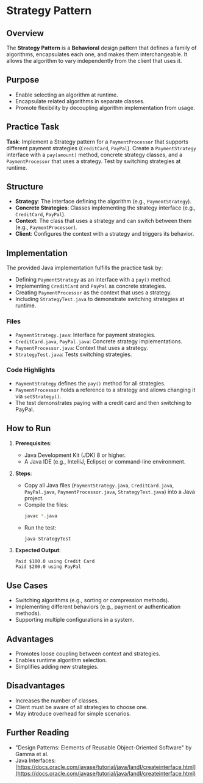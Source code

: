 # Strategy Pattern

## Overview
The **Strategy Pattern** is a **Behavioral** design pattern that defines a family of algorithms, encapsulates each one, and makes them interchangeable. It allows the algorithm to vary independently from the client that uses it.

## Purpose
- Enable selecting an algorithm at runtime.
- Encapsulate related algorithms in separate classes.
- Promote flexibility by decoupling algorithm implementation from usage.

## Practice Task
**Task**: Implement a Strategy pattern for a `PaymentProcessor` that supports different payment strategies (`CreditCard`, `PayPal`). Create a `PaymentStrategy` interface with a `pay(amount)` method, concrete strategy classes, and a `PaymentProcessor` that uses a strategy. Test by switching strategies at runtime.

## Structure
- **Strategy**: The interface defining the algorithm (e.g., `PaymentStrategy`).
- **Concrete Strategies**: Classes implementing the strategy interface (e.g., `CreditCard`, `PayPal`).
- **Context**: The class that uses a strategy and can switch between them (e.g., `PaymentProcessor`).
- **Client**: Configures the context with a strategy and triggers its behavior.

## Implementation
The provided Java implementation fulfills the practice task by:
- Defining `PaymentStrategy` as an interface with a `pay()` method.
- Implementing `CreditCard` and `PayPal` as concrete strategies.
- Creating `PaymentProcessor` as the context that uses a strategy.
- Including `StrategyTest.java` to demonstrate switching strategies at runtime.

### Files
- `PaymentStrategy.java`: Interface for payment strategies.
- `CreditCard.java`, `PayPal.java`: Concrete strategy implementations.
- `PaymentProcessor.java`: Context that uses a strategy.
- `StrategyTest.java`: Tests switching strategies.

### Code Highlights
- `PaymentStrategy` defines the `pay()` method for all strategies.
- `PaymentProcessor` holds a reference to a strategy and allows changing it via `setStrategy()`.
- The test demonstrates paying with a credit card and then switching to PayPal.

## How to Run
1. **Prerequisites**:
   - Java Development Kit (JDK) 8 or higher.
   - A Java IDE (e.g., IntelliJ, Eclipse) or command-line environment.

2. **Steps**:
   - Copy all Java files (`PaymentStrategy.java`, `CreditCard.java`, `PayPal.java`, `PaymentProcessor.java`, `StrategyTest.java`) into a Java project.
   - Compile the files:
     ```bash
     javac *.java
     ```
   - Run the test:
     ```bash
     java StrategyTest
     ```

3. **Expected Output**:
   ```
   Paid $100.0 using Credit Card
   Paid $200.0 using PayPal
   ```

## Use Cases
- Switching algorithms (e.g., sorting or compression methods).
- Implementing different behaviors (e.g., payment or authentication methods).
- Supporting multiple configurations in a system.

## Advantages
- Promotes loose coupling between context and strategies.
- Enables runtime algorithm selection.
- Simplifies adding new strategies.

## Disadvantages
- Increases the number of classes.
- Client must be aware of all strategies to choose one.
- May introduce overhead for simple scenarios.

## Further Reading
- "Design Patterns: Elements of Reusable Object-Oriented Software" by Gamma et al.
- Java Interfaces: [https://docs.oracle.com/javase/tutorial/java/IandI/createinterface.html](https://docs.oracle.com/javase/tutorial/java/IandI/createinterface.html)